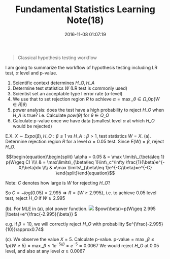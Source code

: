 ﻿---
title: Fundamental Statistics Learning Note(18)
date: 2016-11-08 01:07:19
tags:
 - Probability
categories: Statistics
---

> Classical hypothesis testing workflow

I am going to summarize the workflow of hypothesis testing including LR test, $\alpha$ level and p-value.
<!---more--->
1. Scientific context determines $H\_O, H\_A$
2. Determine test statistics $W$ (LR test is commonly used)
3. Scientist set an acceptable type I error rate ($\alpha$-level)
4. We use that to set rejection region $R$ to achieve $\alpha=\max\limits\_{\theta\in\Omega\_0}p(W\in R|\theta)$
5. power analysis: does the test have a high probability to reject $H\_O$ when $H\_A$ is true? i.e. Calculate $pow(\theta)$ for $\theta\in\Omega\_O$
6. Calculate p-value once we have data (smallest level $\alpha$ at which $H\_O$ would be rejected)

E.X. $X\sim Expo(\beta), H\_O:\beta\leq 1\text{ vs }H\_A:\beta >1$, test statistics $W=X$.
(a). Determine rejection region $R$ for a level $\alpha=0.05$ test. Since $E(W)=\beta$, reject $H\_O$.

$$\begin{equation}\begin{split}
\alpha = 0.05 & = \max \limits\_{\beta\leq 1} p(W\geq C) \\\\
& = \max\limits\_{\beta\leq 1}\int\_c^\infty \frac{1}{\beta}e^{-X/\beta}dx \\\\
& =\max \limits\_{\beta\leq 1}e^{-C/\beta}=e^{-C}
\end{split}\end{equation}$$

Note: $C$ denotes how large is $W$ for rejecting $H\_O$?

So $C=-log(0.05)=2.995 \Rightarrow R=\lbrace W\geq 2.995\rbrace$, i.e. to achieve 0.05 level test, reject $H\_O$ if $W\geq 2.995$

(b). For MLE in (a), plot power function.
![](http://oc82vc8fw.bkt.clouddn.com/statlearn16-2.png)
$pow(\beta)=p(W\geq 2.995 |\beta)=e^{\frac{-2.995}{\beta}} $

e.g. if $\beta=10$, we will correctly reject $H\_O$ with probability $e^{\frac{-2.995}{10}}\approx0.74$

(c). We observe the value $X=5$. Calculate p-value.
$\text{p-value}=\max\limits\_{\beta\leq 1}p(W\geq 5)=\max \limits\_{\beta \leq 1}e^{-5/\beta}=e^{-5}\approx 0.0067$
We would reject $H\_O$ at 0.05 level, and also at any level $\alpha\geq 0.0067$